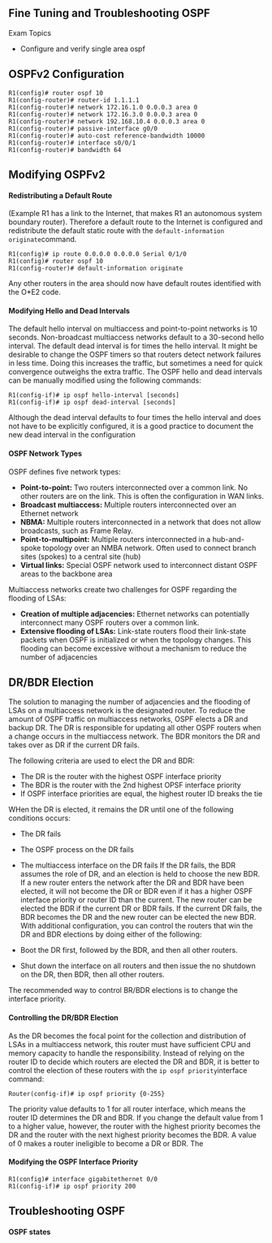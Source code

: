 ## Fine Tuning and Troubleshooting OSPF

Exam Topics

- Configure and verify single area ospf

## OSPFv2 Configuration
```
R1(config)# router ospf 10
R1(config-router)# router-id 1.1.1.1
R1(config-router)# network 172.16.1.0 0.0.0.3 area 0 
R1(config-router)# network 172.16.3.0 0.0.0.3 area 0
R1(config-router)# network 192.168.10.4 0.0.0.3 area 0
R1(config-router)# passive-interface g0/0
R1(config-router)# auto-cost reference-bandwidth 10000
R1(config-router)# interface s0/0/1
R1(config-router)# bandwidth 64 
```

## Modifying OSPFv2

#### Redistributing a Default Route 

(Example R1 has a link to the Internet, that makes R1 an autonomous system boundary router).
Therefore a default route to the Internet is configured and redistribute the default static route with the ```default-information originate```command. 
```
R1(config)# ip route 0.0.0.0 0.0.0.0 Serial 0/1/0
R1(config)# router ospf 10
R1(config-router)# default-information originate
```

Any other routers in the area should now have default routes identified with the O*E2 code.

#### Modifying Hello and Dead Intervals

The default hello interval on multiaccess and point-to-point networks is 10 seconds. Non-broadcast multiaccess networks default to a 30-second hello interval. The default dead interval is for times the hello interval. It might be desirable to change the OSPF timers so that routers detect network failures in less time. Doing this increases the traffic, but sometimes a need for quick convergence outweighs the extra traffic. The OSPF hello and dead intervals can be manually modified using the following commands:
```
R1(config-if)# ip ospf hello-interval [seconds]
R1(config-if)# ip ospf dead-interval [seconds]
```

Although the dead interval defaults to four times the hello interval and does not have to be explicitly configured, it is a good practice to document the new dead interval in the configuration

#### OSPF Network Types

OSPF defines five network types:
- **Point-to-point:** Two routers interconnected over a common link. No other routers are on the link. This is often the configuration in WAN links.
- **Broadcast multiaccess:** Multiple routers interconnected over an Ethernet network
- **NBMA:** Multiple routers interconnected in a network that does not allow broadcasts, such as Frame Relay.
- **Point-to-multipoint:** Multiple routers interconnected in a hub-and-spoke topology over an NMBA network. Often used to connect branch sites (spokes) to a central site (hub)
- **Virtual links:** Special OSPF network used to interconnect distant OSPF areas to the backbone area

Multiaccess networks create two challenges for OSPF regarding the flooding of LSAs:

- **Creation of multiple adjacencies:** Ethernet networks can potentially interconnect many OSPF routers over a common link. 
- **Extensive flooding of LSAs:** Link-state routers flood their link-state packets when OSPF is initialized or when the topology changes. This flooding can become excessive without a mechanism to reduce the number of adjacencies

## DR/BDR Election

The solution to managing the number of adjacencies and the flooding of LSAs on a multiaccess network is the designated router. To reduce the amount of OSPF traffic on multiaccess networks, OSPF elects a DR and backup DR. The DR is responsible for updating all other OSPF routers when a change occurs in the multiaccess network. The BDR monitors the DR and takes over as DR if the current DR fails.

The following criteria are used to elect the DR and BDR:
- The DR is the router with the highest OSPF interface priority
- The BDR is the router with the 2nd highest OPSF interface priority
- If OSPF interface priorities are equal, the highest router ID breaks the tie 

WHen the DR is elected, it remains the DR until one of the following conditions occurs:
- The DR fails 
- The OSPF process on the DR fails 
- The multiaccess interface on the DR fails 
If the DR fails, the BDR assumes the role of DR, and an election is held to choose the new BDR. If a new router enters the network after the DR and BDR have been elected, it will not become the DR or BDR even if it has a higher  OSPF interface priority or router ID than the current. The new router can be elected the BDR if the current DR or BDR fails. If the current DR fails, the BDR becomes the DR and the new router can be elected the new BDR. With additional configuration, you can control the routers that win the DR and BDR elections by doing either of the following:

- Boot the DR first, followed by the BDR, and then all other routers.
- Shut down the interface on all routers and then issue the no shutdown on the DR, then BDR, then all other routers. 

The recommended way to control BR/BDR elections is to change the interface priority.

#### Controlling the DR/BDR Election 

As the DR becomes the focal point for the collection and distribution of LSAs in a multiaccess network, this router must have sufficient CPU and memory capacity to handle the responsibility. Instead of relying on the router ID to decide which routers are elected the DR and BDR, it is better to control the election of these routers with the ```ip ospf priority```interface command:
```
Router(config-if)# ip ospf priority {0-255}
```

The priority value defaults to 1 for all router interface, which means the router ID determines the DR and BDR. If you change the default value from 1 to a higher value, however, the router with the highest priority becomes the DR and the router with the next highest priority becomes the BDR. A value of 0 makes a router ineligible to become a DR or BDR. The

#### Modifying the OSPF Interface Priority
```
R1(config)# interface gigabitethernet 0/0
R1(config-if)# ip ospf priority 200
```

## Troubleshooting OSPF 

#### OSPF states